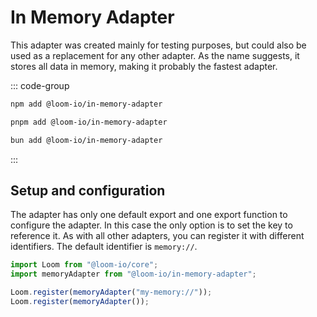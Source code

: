 ---
---

# In Memory Adapter

This adapter was created mainly for testing purposes, but could also be used as a replacement for any other adapter. As the name suggests, it stores all data in memory, making it probably the fastest adapter.

::: code-group

```sh [npm]
npm add @loom-io/in-memory-adapter
```

```sh [pnpm]
pnpm add @loom-io/in-memory-adapter
```

```sh [bun]
bun add @loom-io/in-memory-adapter
```

:::

## Setup and configuration

The adapter has only one default export and one export function to configure the adapter. In this case the only option is to set the key to reference it. As with all other adapters, you can register it with different identifiers. The default identifier is `memory://`.

```ts
import Loom from "@loom-io/core";
import memoryAdapter from "@loom-io/in-memory-adapter";

Loom.register(memoryAdapter("my-memory://"));
Loom.register(memoryAdapter());
```
